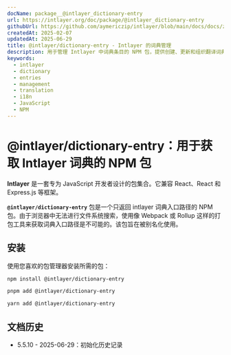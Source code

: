 ```yaml
---
docName: package__@intlayer_dictionary-entry
url: https://intlayer.org/doc/package/@intlayer_dictionary-entry
githubUrl: https://github.com/aymericzip/intlayer/blob/main/docs/docs/zh/packages/@intlayer/dictionary-entry/index.md
createdAt: 2025-02-07
updatedAt: 2025-06-29
title: @intlayer/dictionary-entry - Intlayer 的词典管理
description: 用于管理 Intlayer 中词典条目的 NPM 包，提供创建、更新和组织翻译词典的工具。
keywords:
  - intlayer
  - dictionary
  - entries
  - management
  - translation
  - i18n
  - JavaScript
  - NPM
---
```


# @intlayer/dictionary-entry：用于获取 Intlayer 词典的 NPM 包

**Intlayer** 是一套专为 JavaScript 开发者设计的包集合。它兼容 React、React 和 Express.js 等框架。

**`@intlayer/dictionary-entry`** 包是一个只返回 intlayer 词典入口路径的 NPM 包。由于浏览器中无法进行文件系统搜索，使用像 Webpack 或 Rollup 这样的打包工具来获取词典入口路径是不可能的。该包旨在被别名化使用。

## 安装

使用您喜欢的包管理器安装所需的包：

```bash packageManager="npm"
npm install @intlayer/dictionary-entry
```

```bash packageManager="pnpm"
pnpm add @intlayer/dictionary-entry
```

```bash packageManager="yarn"
yarn add @intlayer/dictionary-entry
```

## 文档历史

- 5.5.10 - 2025-06-29：初始化历史记录
